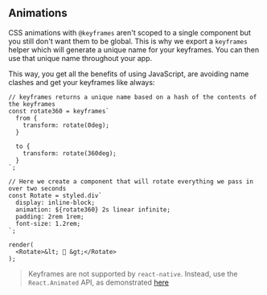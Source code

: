 ## Animations

CSS animations with `@keyframes` aren't scoped to a single component but you still don't want them
to be global. This is why we export a `keyframes` helper which will generate a unique name for your
keyframes. You can then use that unique name throughout your app.

This way, you get all the benefits of using JavaScript, are avoiding name clashes and get your keyframes
like always:

```react
// keyframes returns a unique name based on a hash of the contents of the keyframes
const rotate360 = keyframes`
  from {
    transform: rotate(0deg);
  }

  to {
    transform: rotate(360deg);
  }
`;

// Here we create a component that will rotate everything we pass in over two seconds
const Rotate = styled.div`
  display: inline-block;
  animation: ${rotate360} 2s linear infinite;
  padding: 2rem 1rem;
  font-size: 1.2rem;
`;

render(
  <Rotate>&lt; 💅 &gt;</Rotate>
);
```

> Keyframes are not supported by `react-native`. Instead, use the `React.Animated` API, as demonstrated [here](https://stackoverflow.com/questions/50891046/rotate-an-svg-in-react-native/50891225#50891225)
